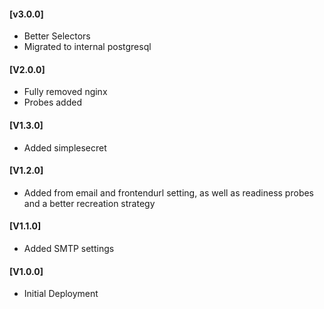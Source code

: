 #### [v3.0.0]
- Better Selectors
- Migrated to internal postgresql

#### [V2.0.0]
* Fully removed nginx 
* Probes added

#### [V1.3.0]
* Added simplesecret

#### [V1.2.0]
* Added from email and frontendurl setting, as well as readiness probes and a better recreation strategy

#### [V1.1.0]
* Added SMTP settings

#### [V1.0.0]
* Initial Deployment
